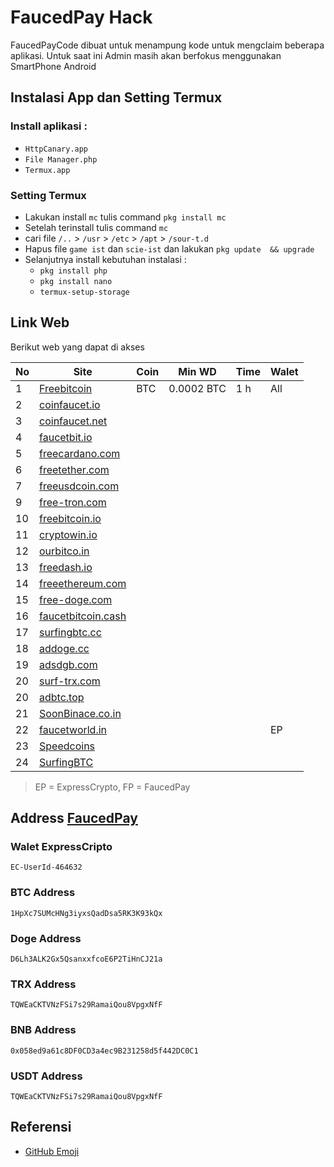 # FaucedPay Hack

FaucedPayCode dibuat untuk menampung kode untuk mengclaim beberapa aplikasi. Untuk saat ini Admin masih akan berfokus menggunakan SmartPhone Android

## Instalasi App dan Setting Termux
### Install aplikasi  :
  - `HttpCanary.app`
  - `File Manager.php`
  - `Termux.app`

### Setting Termux
- Lakukan install `mc` tulis command `pkg install mc`
- Setelah terinstall tulis command `mc`
- cari file `/..` > `/usr` > `/etc` > `/apt` >  `/sour-t.d`
- Hapus file `game ist` dan `scie-ist` dan lakukan `pkg update  && upgrade`
- Selanjutnya install kebutuhan instalasi :
  - `pkg install php`
  - `pkg install nano`
  - `termux-setup-storage`

## Link Web
Berikut web yang dapat di akses

No | Site    | Coin    |Min WD|Time | Walet 
---|---------|----------|----------|-----------|------------
1|[Freebitcoin](https://freebitcoin.io/?ref=544081)|BTC|0.0002 BTC|1 h|All
2|[coinfaucet.io](https://coinfaucet.io)||||
3|[coinfaucet.net](https://coinfaucet.net)||||
4|[faucetbit.io](https://faucetbit.io)||||
5|[freecardano.com](https://freecardano.com)||||
6|[freetether.com](https://freetether.com)||||
7|[freeusdcoin.com](https://freeusdcoin.com)||||
9|[free-tron.com](https://free-tron.com)||||
10|[freebitcoin.io](https://freebitcoin.io)||||
11|[cryptowin.io](https://cryptowin.io)||||
12|[ourbitco.in](https://ourbitco.in)||||
13|[freedash.io](https://freedash.io)||||
14|[freeethereum.com](https://freeethereum.com)||||
15|[free-doge.com](https://free-doge.com)||||
16|[faucetbitcoin.cash](https://faucetbitcoin.cash/)||||
17|[surfingbtc.cc](https://surfingbtc.cc)||||
18|[addoge.cc](https://addoge.cc/)||||
19|[adsdgb.com](https://adsdgb.com/)||||
20|[surf-trx.com](https://surf-trx.com/)||||
20|[adbtc.top](https://adbtc.top/)||||
21|[SoonBinace.co.in](https://soonbinance.co.in/)||||
22|[faucetworld.in](https://faucetworld.in)||||EP
23|[Speedcoins](http://auto.speedcoins.xyz)||||
24|[SurfingBTC](https://surfingbtc.cc?r=Abudu93)||||


> EP = ExpressCrypto, FP = FaucedPay

## Address [FaucedPay](https://faucetpay.io/?r=2178387)

### Walet ExpressCripto
```
EC-UserId-464632
```

### BTC Address
```
1HpXc7SUMcHNg3iyxsQadDsa5RK3K93kQx
```
### Doge Address
```
D6Lh3ALK2Gx5QsanxxfcoE6P2TiHnCJ21a
```
### TRX Address
```
TQWEaCKTVNzFSi7s29RamaiQou8VpgxNfF
```
### BNB Address
```
0x058ed9a61c8DF0CD3a4ec9B231258d5f442DC0C1
```
### USDT Address
```
TQWEaCKTVNzFSi7s29RamaiQou8VpgxNfF
```


## Referensi
- [GitHub Emoji](https://github.com/ikatyang/emoji-cheat-sheet/blob/master/README.md)
